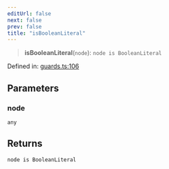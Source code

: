 ```yaml
---
editUrl: false
next: false
prev: false
title: "isBooleanLiteral"
---
```


> **isBooleanLiteral**(`node`): `node is BooleanLiteral`

Defined in: [guards.ts:106](https://github.com/rcs-agents/rcs-lang/blob/2886a07e868cf92f1e606ce6c904ff7e06f6aeb1/packages/ast/src/guards.ts#L106)

## Parameters

### node

`any`

## Returns

`node is BooleanLiteral`
